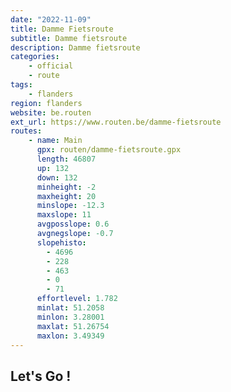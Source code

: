 ```yaml
---
date: "2022-11-09"
title: Damme Fietsroute
subtitle: Damme fietsroute
description: Damme fietsroute
categories:
    - official
    - route
tags:
    - flanders
region: flanders
website: be.routen
ext_url: https://www.routen.be/damme-fietsroute
routes:
    - name: Main
      gpx: routen/damme-fietsroute.gpx
      length: 46807
      up: 132
      down: 132
      minheight: -2
      maxheight: 20
      minslope: -12.3
      maxslope: 11
      avgposslope: 0.6
      avgnegslope: -0.7
      slopehisto:
        - 4696
        - 228
        - 463
        - 0
        - 71
      effortlevel: 1.782
      minlat: 51.2058
      minlon: 3.28001
      maxlat: 51.26754
      maxlon: 3.49349
---
```


## Let's Go ! 


